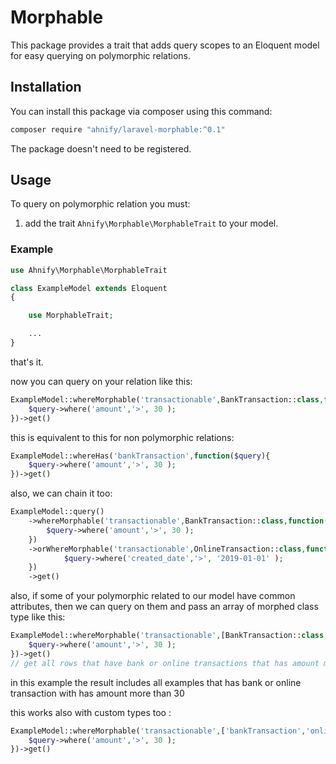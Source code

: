 # Morphable

This package provides a trait that adds query scopes to an Eloquent model for easy querying on polymorphic relations.


## Installation

You can install this package via composer using this command:

```bash
composer require "ahnify/laravel-morphable:^0.1"
```

The package doesn't need to be registered.

## Usage
To query on polymorphic relation  you must:
1. add the trait `Ahnify\Morphable\MorphableTrait` to your model.

### Example

```php
use Ahnify\Morphable\MorphableTrait

class ExampleModel extends Eloquent
{

    use MorphableTrait;

    ...
}
```
that's it.

now you can query on your relation like this:

```php
ExampleModel::whereMorphable('transactionable',BankTransaction::class,function($query){
    $query->where('amount','>', 30 );
})->get()
```

this is equivalent to this for non polymorphic relations:

```php
ExampleModel::whereHas('bankTransaction',function($query){
    $query->where('amount','>', 30 );
})->get()
```
also, we can chain it too:
```php
ExampleModel::query()
    ->whereMorphable('transactionable',BankTransaction::class,function($query){
        $query->where('amount','>', 30 );
    })
    ->orWhereMorphable('transactionable',OnlineTransaction::class,function($query){
            $query->where('created_date','>', '2019-01-01' );
    })
    ->get()
```
also, if some of your polymorphic related to our model have common attributes, then we can query on them and pass an array of morphed class type like this:
```php
ExampleModel::whereMorphable('transactionable',[BankTransaction::class,OnlineTransaction::class],function($query){
    $query->where('amount','>', 30 );
})->get()
// get all rows that have bank or online transactions that has amount more than 30  
```
in this example the result includes all examples that has bank or online transaction with has amount more than 30  

this works also with custom types too : 
 ```php
 ExampleModel::whereMorphable('transactionable',['bankTransaction','onlineTransaction'],function($query){
     $query->where('amount','>', 30 );
 })->get()
 ```